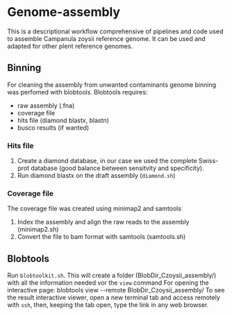 # Genome-assembly
This is a descriptional workflow comprehensive of pipelines and code used to assemble Campanula zoysii reference genome. It can be used and adapted for other plent reference genomes.
## Binning
For cleaning the assembly from unwanted contaminants genome binning was perfomed with blobtools. 
Blobtools requires: 
- raw assembly (.fna)
- coverage file
- hits file (diamond blastx, blastn)
- busco results (if wanted)

### Hits file
1. Create a diamond database, in our case we used the complete Swiss-prot database (good balance between sensitvity and specificity).
2. Run diamond blastx on the draft assembly (`diamond.sh`)

### Coverage file
The coverage file was created using minimap2 and samtools
1. Index the assembly and align the raw reads to the assembly (minimap2.sh)
2. Convert the file to bam format with samtools (samtools.sh)

## Blobtools
Run `blobtoolkit.sh`. This will create a folder (BlobDir_Czoysii_assembly/) with all the information needed vor the `view` command
For opening the interactive page:
    blobtools view --remote BlobDir_Czoysii_assembly/ 
To see the result interactive viewer, open a new terminal tab and access remotely with `ssh`, then, keeping the tab open, type the link in any web browser.
